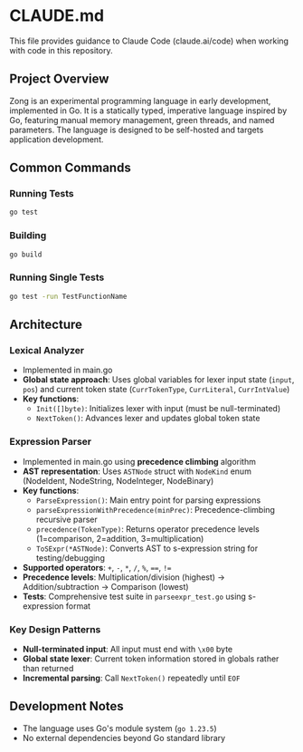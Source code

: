 # CLAUDE.md

This file provides guidance to Claude Code (claude.ai/code) when working with code in this repository.

## Project Overview

Zong is an experimental programming language in early development, implemented in Go. It is a statically typed, imperative language inspired by Go, featuring manual memory management, green threads, and named parameters. The language is designed to be self-hosted and targets application development.

## Common Commands

### Running Tests
```bash
go test
```

### Building
```bash
go build
```

### Running Single Tests
```bash
go test -run TestFunctionName
```

## Architecture

### Lexical Analyzer

- Implemented in main.go
- **Global state approach**: Uses global variables for lexer input state (`input`, `pos`) and current token state (`CurrTokenType`, `CurrLiteral`, `CurrIntValue`)
- **Key functions**:
  - `Init([]byte)`: Initializes lexer with input (must be null-terminated)
  - `NextToken()`: Advances lexer and updates global token state

### Expression Parser

- Implemented in main.go using **precedence climbing** algorithm
- **AST representation**: Uses `ASTNode` struct with `NodeKind` enum (NodeIdent, NodeString, NodeInteger, NodeBinary)
- **Key functions**:
  - `ParseExpression()`: Main entry point for parsing expressions
  - `parseExpressionWithPrecedence(minPrec)`: Precedence-climbing recursive parser
  - `precedence(TokenType)`: Returns operator precedence levels (1=comparison, 2=addition, 3=multiplication)
  - `ToSExpr(*ASTNode)`: Converts AST to s-expression string for testing/debugging
- **Supported operators**: `+`, `-`, `*`, `/`, `%`, `==`, `!=`
- **Precedence levels**: Multiplication/division (highest) → Addition/subtraction → Comparison (lowest)
- **Tests**: Comprehensive test suite in `parseexpr_test.go` using s-expression format

### Key Design Patterns

- **Null-terminated input**: All input must end with `\x00` byte
- **Global state lexer**: Current token information stored in globals rather than returned
- **Incremental parsing**: Call `NextToken()` repeatedly until `EOF`

## Development Notes

- The language uses Go's module system (`go 1.23.5`)
- No external dependencies beyond Go standard library
